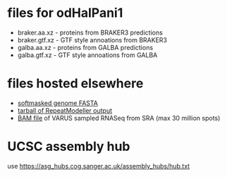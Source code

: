 # files for odHalPani1
* braker.aa.xz - proteins from BRAKER3 predictions
* braker.gtf.xz - GTF style annoations from BRAKER3
* galba.aa.xz - proteins from GALBA predictions
* galba.gtf.xz - GTF style annoations from GALBA

# files hosted elsewhere
* [softmasked genome FASTA](https://asg_hubs.cog.sanger.ac.uk/odHalPani1/odHalPani1.fa.masked)
* [tarball of RepeatModeller output](https://asg_hubs.cog.sanger.ac.uk/odHalPani1/odHalPani1.tar.xz)
* [BAM file](https://asg_hubs.cog.sanger.ac.uk/odHalPani1/VARUS.bam) of VARUS sampled RNASeq from SRA (max 30 million spots)

# UCSC assembly hub
use https://asg_hubs.cog.sanger.ac.uk/assembly_hubs/hub.txt

